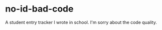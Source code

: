no-id-bad-code
==============

A student entry tracker I wrote in school. I'm sorry about the code quality.
